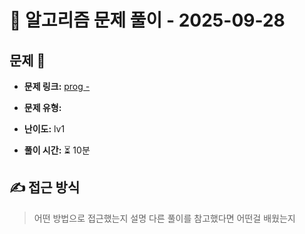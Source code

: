 # 📝 알고리즘 문제 풀이 - 2025-09-28

## 문제 📖

- **문제 링크:** [prog - ]()

- **문제 유형:**

- **난이도:** lv1

- **풀이 시간:** ⏳ 10분

## ✍ 접근 방식

> 어떤 방법으로 접근했는지 설명
> 다른 풀이를 참고했다면 어떤걸 배웠는지
